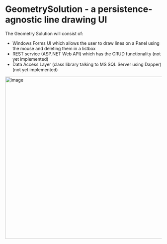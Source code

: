 # GeometrySolution - a persistence-agnostic line drawing UI

The Geometry Solution will consist of: 
* Windows Forms UI which allows the user to draw lines on a Panel using the mouse and deleting them in a listbox
* REST service (ASP.NET Web API) which has the CRUD functionality (not yet implemented)
* Data Access Layer (class library talking to MS SQL Server using Dapper) (not yet implemented)

<img width="521" alt="image" src="https://user-images.githubusercontent.com/3811290/197883633-cf406364-f295-4927-9745-3112c2fd08b3.png">

